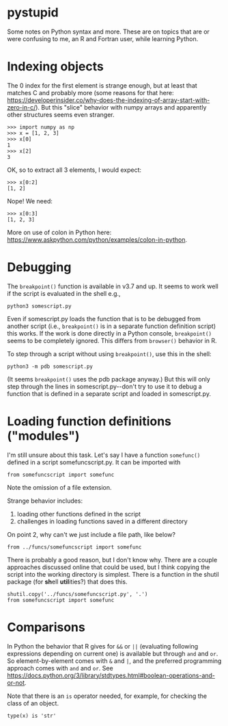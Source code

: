 # pystupid
Some notes on Python syntax and more.
These are on topics that are or were confusing to me, an R and Fortran user, while learning Python.

# Indexing objects
The 0 index for the first element is strange enough, but at least that matches C and probably more (some reasons for that here: <https://developerinsider.co/why-does-the-indexing-of-array-start-with-zero-in-c/>).
But this "slice" behavior with numpy arrays and apparently other structures seems even stranger.

```
>>> import numpy as np
>>> x = [1, 2, 3]
>>> x[0]
1
>>> x[2]
3
```

OK, so to extract all 3 elements, I would expect:

```
>>> x[0:2]
[1, 2]
```

Nope!
We need:

```
>>> x[0:3]
[1, 2, 3]
```

More on use of colon in Python here: <https://www.askpython.com/python/examples/colon-in-python>.

# Debugging
The `breakpoint()` function is available in v3.7 and up.
It seems to work well if the script is evaluated in the shell e.g., 

```
python3 somescript.py
```

Even if somescript.py loads the function that is to be debugged from another script (i.e., `breakpoint()` is in a separate function definition script) this works.
If the work is done directly in a Python console, `breakpoint()` seems to be completely ignored.
This differs from `browser()` behavior in R.

To step through a script without using `breakpoint()`, use this in the shell:

```
python3 -m pdb somescript.py 
```

(It seems `breakpoint()` uses the pdb package anyway.)
But this will only step through the lines in somescript.py--don't try to use it to debug a function that is defined in a separate script and loaded in somescript.py.

# Loading function definitions ("modules")
I'm still unsure about this task.
Let's say I have a function `somefunc()` defined in a script somefuncscript.py.
It can be imported with 

```
from somefuncscript import somefunc
```

Note the omission of a file extension.

Strange behavior includes: 

1. loading other functions defined in the script 
2. challenges in loading functions saved in a different directory

On point 2, why can't we just include a file path, like below?

```
from ../funcs/somefuncscript import somefunc
```

There is probably a good reason, but I don't know why.
There are a couple approaches discussed online that could be used, but I think copying the script into the working directory is simplest.
There is a function in the shutil package (for **sh**ell **util**ities?) that does this.

```
shutil.copy('../funcs/somefuncscript.py', '.')
from somefuncscript import somefunc
```

# Comparisons
In Python the behavior that R gives for `&&` or `||` (evaluating following expressions depending on current one) is available but through `and` and `or`.
So element-by-element comes with `&` and `|`, and the preferred programming approach comes with `and` and `or`.
See <https://docs.python.org/3/library/stdtypes.html#boolean-operations-and-or-not>.

Note that there is an `is` operator needed, for example, for checking the class of an object.

```
type(x) is 'str'
```



